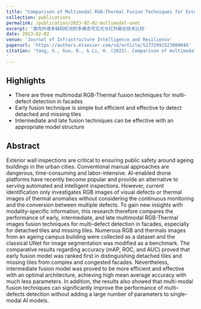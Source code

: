 ```yaml
---
title: "Comparison of Multimodal RGB-Thermal Fusion Techniques for Exterior Wall Multi-Defect Detection"
collection: publications
permalink: /publication/2023-02-02-multimodal-unet
excerpt: '面向外墙多缺陷检测的多模态可见光与红外融合技术比较'
date: 2023-02-02
venue: 'Journal of Infrastructure Intelligence and Resilience'
paperurl: 'https://authors.elsevier.com/sd/article/S277299152300004X'
citation: 'Yang, X., Guo, R., & Li, H. (2023). Comparison of multimodal RGB-thermal fusion techniques for exterior wall multi-defect detection. Journal of Infrastructure Intelligence and Resilience, 2(2), 100029. doi:https://doi.org/10.1016/j.iintel.2023.100029
'
---
```



Highlights
-----
- There are three multimodal RGB-Thermal fusion techniques for multi-defect detection in facades
- Early fusion technique is simple but efficient and effective to detect detached and missing tiles
- Intermediate and late fusion techniques can be effective with an appropriate model structure


Abstract
-----
Exterior wall inspections are critical to ensuring public safety around ageing buildings in the urban cities. Conventional manual approaches are dangerous, time-consuming and labor-intensive. AI-enabled drone platforms have recently become popular and provide an alternative to serving automated and intelligent inspections. However, current identification only investigates RGB images of visual defects or thermal images of thermal anomalies without considering the continuous monitoring and the conversion between multiple defects. To gain new insights with modality-specific information, this research therefore compares the performance of early, intermediate, and late multimodal RGB-Thermal images fusion techniques for multi-defect detection in facades, especially for detached tiles and missing tiles. Numerous RGB and thermals images from an ageing campus building were collected as a dataset and the classical UNet for image segmentation was modified as a benchmark. The comparative results regarding accuracy (mAP, ROC, and AUC) proved that early fusion model was ranked first in distinguishing detached tiles and missing tiles from complex and congested facades. Nevertheless, intermediate fusion model was proved to be more efficient and effective with an optimal architecture, achieving high mean average accuracy with much less parameters. In addition, the results also showed that multi-modal fusion techniques can significantly improve the performance of multi-defects detection without adding a large number of parameters to single-modal AI models.

<!-- 
[Download paper here](http://academicpages.github.io/files/paper3.pdf)

Recommended citation: Your Name, You. (2015). "Paper Title Number 3." <i>Journal 1</i>. 1(3). -->